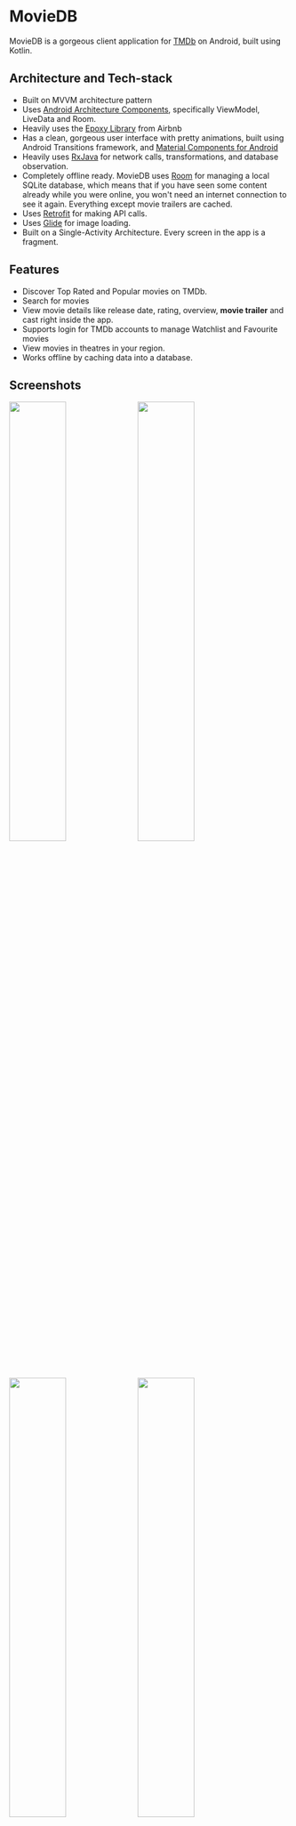 # MovieDB

MovieDB is a gorgeous client application for [TMDb](https://www.themoviedb.org) on Android, built using Kotlin.

## Architecture and Tech-stack

* Built on MVVM architecture pattern
* Uses [Android Architecture Components](https://developer.android.com/topic/libraries/architecture/), specifically ViewModel, LiveData and Room.
* Heavily uses the [Epoxy Library](https://github.com/airbnb/epoxy/) from Airbnb
* Has a clean, gorgeous user interface with pretty animations, built using Android Transitions framework, and [Material Components for Android](https://github.com/material-components/material-components-android)
* Heavily uses [RxJava](https://github.com/ReactiveX/RxJava) for network calls, transformations, and database observation.
* Completely offline ready. MovieDB uses [Room](https://developer.android.com/topic/libraries/architecture/room) for managing a local SQLite database, which means that if you have seen some content already while you were online, you won't need an internet connection to see it again. Everything except movie trailers are cached.
* Uses [Retrofit](https://square.github.io/retrofit/) for making API calls.
* Uses [Glide](https://github.com/bumptech/glide) for image loading.
* Built on a Single-Activity Architecture. Every screen in the app is a fragment.

## Features
* Discover Top Rated and Popular movies on TMDb.
* Search for movies
* View movie details like release date, rating, overview, **movie trailer** and cast right inside the app.
* Supports login for TMDb accounts to manage Watchlist and Favourite movies
* View movies in theatres in your region.
* Works offline by caching data into a database.

## Screenshots
<img src="https://user-images.githubusercontent.com/24315306/52173451-106d4c00-27ab-11e9-895e-6b8a429c12c9.png" width="45%"></img> <img src="https://user-images.githubusercontent.com/24315306/52173453-14996980-27ab-11e9-966b-c71e293bc250.png" width="45%"></img> <img src="https://user-images.githubusercontent.com/24315306/52173454-182cf080-27ab-11e9-916c-c05e4a438980.png" width="45%"></img> <img src="https://user-images.githubusercontent.com/24315306/52173452-12cfa600-27ab-11e9-92de-6358d7532402.png" width="45%"></img> 


## Planned Features
* Notify the user when an unreleased movie in their watchlist is released.
* Get movie recommendations based on any given movie
* Safer networking calls by wrapping Retrofit responses into a Resource class to have Success and Failure response types.
* Migrate to [MVRx](https://github.com/airbnb/mvrx) at some point.